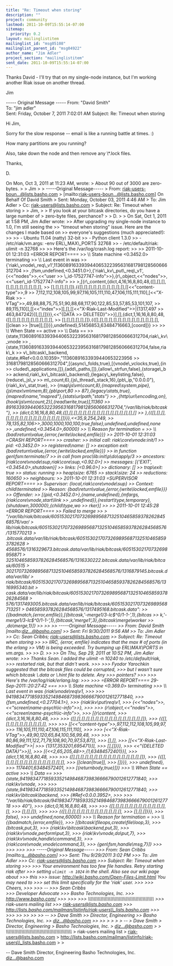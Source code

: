 ```yaml
---
title: "Re: Timeout when storing"
description: ""
project: community
lastmod: 2011-10-09T15:55:14-07:00
sitemap:
  priority: 0.2
layout: mailinglistitem
mailinglist_id: "msg05108"
mailinglist_parent_id: "msg04922"
author_name: "Jim Adler"
project_section: "mailinglistitem"
sent_date: 2011-10-09T15:55:14-07:00
---
```



Thanks David - I'll try that on my single-node instance, but I'm working 
another Riak issue on another thread. 


Jim 

----- Original Message -----
From: "David Smith"  
To: "jim adler"  
Sent: Friday, October 7, 2011 7:02:01 AM 
Subject: Re: Timeout when storing 

Hi Jim, 

Sorry for the slow response -- email is like a running battle at times. :) 

How many partitions are you running? 

Also, take down the node and then remove any \\*.lock files. 

Thanks, 

D. 

On Mon, Oct 3, 2011 at 11:23 AM,  wrote: 
&gt; About 90 out of 3000 are zero-bytes. 
&gt; 
&gt; Jim 
&gt; 
&gt; -----Original Message----- 
&gt; From: riak-users-boun...@lists.basho.com 
&gt; [mailto:riak-users-boun...@lists.basho.com] On Behalf Of David Smith 
&gt; Sent: Monday, October 03, 2011 4:46 AM 
&gt; To: Jim Adler 
&gt; Cc: riak-users@lists.basho.com 
&gt; Subject: Re: Timeout when storing 
&gt; 
&gt; Jim, 
&gt; 
&gt; If you look at your bitcask directories, do you have a large number of 
&gt; zero-byte files, perchance? 
&gt; 
&gt; D. 
&gt; 
&gt; On Sat, Oct 1, 2011 at 1:58 PM, Jim Adler  wrote: 
&gt;&gt; After upgrading my single-node instance to 1.0, I'm still seeing the 
&gt;&gt; "timeout when storing" issue. Here are the changes I made based on 
&gt;&gt; everyone's suggestions (much appreciated!): 
&gt;&gt; 
&gt;&gt; - Ubuntu 11.04 (natty) 32-bit 
&gt;&gt; - Python client 1.3.0 
&gt;&gt; - /etc/riak/vm.args: -env ERL\\_MAX\\_PORTS 32768 
&gt;&gt; - /etc/default/riak: ulimit -n 32768 
&gt;&gt; 
&gt;&gt; Here's the /var/log/crash.log report: 
&gt;&gt; 
&gt;&gt; 2011-10-01 12:31:03 =ERROR REPORT==== 
&gt;&gt; \\*\\* State machine &lt;0.3452.0&gt; terminating 
&gt;&gt; \\*\\* Last event in was 
&gt;&gt; {'riak\\_vnode\\_req\\_v1',1136089163393944065322395631681798128560666312704 
&gt;&gt; ,{fsm,undefined,&lt;0.3451.0&gt;},{'riak\\_kv\\_put\\_req\\_v1',{&lt;&lt;"nodes"&gt;&gt;,&lt;&lt;"user 
&gt;&gt; \\_id-17527747-info"&gt;&gt;},{r\\_object,&lt;&lt;"nodes"&gt;&gt;,&lt;&lt;"user\\_id-17527747-info"&gt; 
&gt;&gt; &gt;,[{r\\_content,{dict,4,16,16,8,80,48,{[],[],[],[],[],[],[],[],[],[],[], 
&gt;&gt; [],[],[],[],[]},{{[],[],[],[],[],[],[],[],[],[],[[&lt;&lt;"content-type"&gt;&gt;,9 
&gt;&gt; 7,112,112,108,105,99,97,116,105,111,110,47,106,115,111,110],[&lt;&lt;"X-Riak 
&gt;&gt; -VTag"&gt;&gt;,49,88,88,75,75,51,90,88,68,117,90,122,85,53,57,85,53,101,107, 
&gt;&gt; 89,115,110]],[[&lt;&lt;"index"&gt;&gt;]],[],[[&lt;&lt;"X-Riak-Last-Modified"&gt;&gt;|{1317,497 
&gt;&gt; 463,847242}]],[],[]}}},&lt;&lt;"{DATA 
&gt;&gt; DELETED}"&gt;&gt;}],[],{dict,1,16,16,8,80,48,{[],[],[],[],[],[],[],[],[],[], 
&gt;&gt; [],[],[],[],[],[]},{{[],[],[],[],[],[],[],[],[],[],[],[],[],[],[[clean 
&gt;&gt; |true]],[]}}},undefined},51456853,63484716663,[coord]}} 
&gt;&gt; 
&gt;&gt; \\*\\* When State == active 
&gt;&gt; \\*\\* Data == 
&gt;&gt; {state,1136089163393944065322395631681798128560666312704,riak\\_kv\\_vnode 
&gt;&gt; ,{state,1136089163393944065322395631681798128560666312704,false,riak\\_k 
&gt;&gt; v\\_bitcask\\_backend,{state,#Ref&lt;0.0.0.10359&gt;,"11360891633939440653223956 
&gt;&gt; 31681798128560666312704",[{async\\_folds,true},[{vnode\\_vclocks,true},{in 
&gt;&gt; cluded\\_applications,[]},{add\\_paths,[]},{allow\\_strfun,false},{storage\\_b 
&gt;&gt; ackend,riak\\_kv\\_bitcask\\_backend},{legacy\\_keylisting,false},{reduce\\_js\\_v 
&gt;&gt; m\\_count,6},{js\\_thread\\_stack,16},{pb\\_ip,"0.0.0.0"},{riak\\_kv\\_stat,true}, 
&gt;&gt; {map\\_js\\_vm\\_count,8},{mapred\\_system,pipe},{js\\_max\\_vm\\_mem,8},{pb\\_port,80 
&gt;&gt; 87},{legacy\\_stats,true},{mapred\\_name,"mapred"},{stats\\_urlpath,"stats"} 
&gt;&gt; ,{http\\_url\\_encoding,on},{hook\\_js\\_vm\\_count,2}],{read\\_write,true}],11360 
&gt;&gt; 89163393944065322395631681798128560666312704,"/var/lib/riak/bitcask"}, 
&gt;&gt; {dict,0,16,16,8,80,48,{[],[],[],[],[],[],[],[],[],[],[],[],[],[],[],[] 
&gt;&gt; },{{[],[],[],[],[],[],[],[],[],[],[],[],[],[],[],[]}}},&lt;&lt;35,9,254,249, 
&gt;&gt; 78,135,82,106&gt;&gt;,3000,1000,100,100,true,false},undefined,undefined,none 
&gt;&gt; ,undefined,&lt;0.3454.0&gt;,60000} 
&gt;&gt; \\*\\* Reason for termination = 
&gt;&gt; \\*\\* {bad\\_return\\_value,{error,{write\\_locked,emfile}}} 
&gt;&gt; 2011-10-01 12:31:03 =CRASH REPORT==== 
&gt;&gt; crasher: 
&gt;&gt; initial call: riak\\_core\\_vnode:init/1 
&gt;&gt; pid: &lt;0.3452.0&gt; 
&gt;&gt; registered\\_name: [] 
&gt;&gt; exception exit: {bad\\_return\\_value,{error,{write\\_locked,emfile}}} 
&gt;&gt; in function gen\\_fsm:terminate/7 
&gt;&gt; in call from proc\\_lib:init\\_p\\_do\\_apply/3 
&gt;&gt; ancestors: [riak\\_core\\_vnode\\_sup,riak\\_core\\_sup,&lt;0.92.0&gt;] 
&gt;&gt; messages: [{'EXIT',&lt;0.3454.0&gt;,shutdown}] 
&gt;&gt; links: [&lt;0.96.0&gt;] 
&gt;&gt; dictionary: [] 
&gt;&gt; trap\\_exit: true 
&gt;&gt; status: running 
&gt;&gt; heap\\_size: 6765 
&gt;&gt; stack\\_size: 24 
&gt;&gt; reductions: 160650 
&gt;&gt; neighbours: 
&gt;&gt; 2011-10-01 12:31:03 =SUPERVISOR REPORT==== 
&gt;&gt; Supervisor: {local,riak\\_core\\_vnode\\_sup} 
&gt;&gt; Context: child\\_terminated 
&gt;&gt; Reason: {bad\\_return\\_value,{error,{write\\_locked,emfile}}} 
&gt;&gt; Offender: 
&gt;&gt; [{pid,&lt;0.3452.0&gt;},{name,undefined},{mfargs,{riak\\_core\\_vnode,start\\_link 
&gt;&gt; ,undefined}},{restart\\_type,temporary},{shutdown,300000},{child\\_type,wo 
&gt;&gt; rker}] 
&gt;&gt; 
&gt;&gt; 2011-10-01 12:45:28 =ERROR REPORT==== 
&gt;&gt; Failed to merge 
&gt;&gt; 
&gt; "/var/lib/riak/bitcask/605153021707326989568713251046585937826284568576/var/ 
&gt; lib/riak/bitcask/605153021707326989568713251046585937826284568576/1315770213 
&gt; .bitcask.data/var/lib/riak/bitcask/60515302170732698956871325104658593782628 
&gt; 4568576/1316329673.bitcask.data/var/lib/riak/bitcask/60515302170732698956871 
&gt; 3251046585937826284568576/1316330222.bitcask.data/var/lib/riak/bitcask/60515 
&gt; 3021707326989568713251046585937826284568576/1316879145.bitcask.data/var/lib/ 
&gt; riak/bitcask/605153021707326989568713251046585937826284568576/1316995340.bit 
&gt; cask.data/var/lib/riak/bitcask/605153021707326989568713251046585937826284568 
&gt; 576/1317493005.bitcask.data/var/lib/riak/bitcask/605153021707326989568713251 
&gt; 046585937826284568576/1317495168.bitcask.data": 
&gt;&gt; {{badmatch,{error,emfile}},[{bitcask,'-merge1/3-lc$^0/1-1-',1},{bitcas 
&gt;&gt; k,'-merge1/3-lc$^0/1-1-',1},{bitcask,'merge1',3},{bitcask\\_merge\\_worker 
&gt;&gt; ,do\\_merge,1}]} 
&gt;&gt; 
&gt;&gt; 
&gt;&gt; -----Original Message----- 
&gt;&gt; From: David Smith [mailto:diz...@basho.com] 
&gt;&gt; Sent: Fri 9/30/2011 9:56 AM 
&gt;&gt; To: Jim Adler 
&gt;&gt; Cc: Sean Cribbs; riak-users@lists.basho.com 
&gt;&gt; Subject: Re: Timeout when storing 
&gt;&gt; 
&gt;&gt; IIRC, {error, emfile} indicates that the max # of ports (in the erlang 
&gt;&gt; VM) is being exceeded. Try bumping up ERL\\_MAX\\_PORTS in vm.args. 
&gt;&gt; 
&gt;&gt; D. 
&gt;&gt; 
&gt;&gt; On Thu, Sep 29, 2011 at 10:52 PM, Jim Adler  wrote: 
&gt;&gt;&gt; Thanks Sean. I added the ulimit -n 10240 to /etc/default/riak, 
&gt;&gt;&gt; restarted riak, but that didn't work. 
&gt;&gt;&gt; 
&gt;&gt;&gt; Fyodor Yarochkin suggested that the bitcask files could be corrupted, 
&gt;&gt;&gt; but I wasn't sure which bitcask \\*.data or \\*.hint file to delete. Any 
&gt;&gt;&gt; pointers? 
&gt;&gt;&gt; 
&gt;&gt;&gt; Here's the /var/log/riak/erlang.log: 
&gt;&gt;&gt; 
&gt;&gt;&gt; =ERROR REPORT==== 29-Sep-2011::20:27:42 === 
&gt;&gt;&gt; \\*\\* State machine &lt;0.369.0&gt; terminating 
&gt;&gt;&gt; \\*\\* Last event in was {riak\\_vnode\\_req\\_v1, 
&gt;&gt;&gt; 
&gt;&gt;&gt; 941983477185933521498468739836666790012612771840, 
&gt;&gt;&gt; {fsm,undefined,&lt;0.27704.1&gt;}, 
&gt;&gt;&gt; {riak\\_kv\\_put\\_req\\_v1, 
&gt;&gt;&gt; {&lt;&lt;"nodes"&gt;&gt;,&lt;&lt;"screen\\_name-psych\\_ic-info"&gt;&gt;}, 
&gt;&gt;&gt; 
&gt;&gt;&gt; {r\\_object,&lt;&lt;"nodes"&gt;&gt;,&lt;&lt;"screen\\_name-psych\\_ic-info"&gt;&gt;, 
&gt;&gt;&gt; [{r\\_content, 
&gt;&gt;&gt; {dict,3,16,16,8,80,48, 
&gt;&gt;&gt; 
&gt;&gt;&gt; {[],[],[],[],[],[],[],[],[],[],[],[],[],[],[],[]}, 
&gt;&gt;&gt; {{[],[],[],[],[],[],[],[],[],[], 
&gt;&gt;&gt; 
&gt;&gt;&gt; [[&lt;&lt;"content-type"&gt;&gt;,97,112,112,108,105,99,97, 
&gt;&gt;&gt; 116,105,111,110,47,106,115,111,110], 
&gt;&gt;&gt; 
&gt;&gt;&gt; [&lt;&lt;"X-Riak-VTag"&gt;&gt;,49,90,120,65,84,100,56,99,48, 
&gt;&gt;&gt; 
&gt;&gt;&gt; 80,86,99,111,122,71,79,108,90,70,97,53,87]], 
&gt;&gt;&gt; [],[], 
&gt;&gt;&gt; [[&lt;&lt;"X-Riak-Last-Modified"&gt;&gt;| 
&gt;&gt;&gt; {1317,353201,695471}]], 
&gt;&gt;&gt; [],[]}}}, 
&gt;&gt;&gt; &lt;&lt;"{DELETED DATA}"&gt;&gt;}], 
&gt;&gt;&gt; [{&lt;&lt;2,65,205,48&gt;&gt;,{1,63484572401}}], 
&gt;&gt;&gt; {dict,1,16,16,8,80,48, 
&gt;&gt;&gt; 
&gt;&gt;&gt; {[],[],[],[],[],[],[],[],[],[],[],[],[],[],[],[]}, 
&gt;&gt;&gt; {{[],[],[],[],[],[],[],[],[],[],[],[],[],[], 
&gt;&gt;&gt; [[clean|true]], 
&gt;&gt;&gt; []}}}, 
&gt;&gt;&gt; undefined}, 
&gt;&gt;&gt; 1174401,63484572401, 
&gt;&gt;&gt; [{returnbody,true}]}} 
&gt;&gt;&gt; \\*\\* When State == active 
&gt;&gt;&gt; \\*\\* Data == 
&gt;&gt;&gt; {state,941983477185933521498468739836666790012612771840, 
&gt;&gt;&gt; riak\\_kv\\_vnode, 
&gt;&gt;&gt; 
&gt;&gt;&gt; {state,941983477185933521498468739836666790012612771840, 
&gt;&gt;&gt; riak\\_kv\\_bitcask\\_backend, 
&gt;&gt;&gt; {#Ref&lt;0.0.0.3952&gt;, 
&gt;&gt;&gt; 
&gt;&gt;&gt; "/var/lib/riak/bitcask/9419834771859335214984687398366667900126127718 
&gt;&gt;&gt; 40"}, 
&gt;&gt;&gt; {dict,0,16,16,8,80,48, 
&gt;&gt;&gt; 
&gt;&gt;&gt; {[],[],[],[],[],[],[],[],[],[],[],[],[], 
&gt;&gt;&gt; [],[],[]}, 
&gt;&gt;&gt; 
&gt;&gt;&gt; {{[],[],[],[],[],[],[],[],[],[],[],[],[], 
&gt;&gt;&gt; [],[],[]}}}, 
&gt;&gt;&gt; false}, 
&gt;&gt;&gt; undefined,none,60000} 
&gt;&gt;&gt; \\*\\* Reason for termination = 
&gt;&gt;&gt; \\*\\* {{badmatch,{error,emfile}}, 
&gt;&gt;&gt; [{bitcask\\_fileops,create\\_file\\_loop,3}, 
&gt;&gt;&gt; {bitcask,put,3}, 
&gt;&gt;&gt; {riak\\_kv\\_bitcask\\_backend,put,3}, 
&gt;&gt;&gt; {riak\\_kv\\_vnode,perform\\_put,3}, 
&gt;&gt;&gt; {riak\\_kv\\_vnode,do\\_put,7}, 
&gt;&gt;&gt; {riak\\_kv\\_vnode,handle\\_command,3}, 
&gt;&gt;&gt; {riak\\_core\\_vnode,vnode\\_command,3}, 
&gt;&gt;&gt; {gen\\_fsm,handle\\_msg,7}]} 
&gt;&gt;&gt; 
&gt;&gt;&gt; 
&gt;&gt;&gt; 
&gt;&gt;&gt; -----Original Message----- 
&gt;&gt;&gt; From: Sean Cribbs [mailto:s...@basho.com] 
&gt;&gt;&gt; Sent: Thu 9/29/2011 3:02 PM 
&gt;&gt;&gt; To: Jim Adler 
&gt;&gt;&gt; Cc: riak-users@lists.basho.com 
&gt;&gt;&gt; Subject: Re: Timeout when storing 
&gt;&gt;&gt; 
&gt;&gt;&gt; Your environment has too few file handles. Retry starting riak after 
&gt;&gt;&gt; setting `ulimit -n 1024` in the shell. Also see our wiki page about 
&gt;&gt;&gt; this 
&gt;&gt;&gt; issue: http://wiki.basho.com/Open-Files-Limit.html You may need to 
&gt;&gt;&gt; set this limit specifically for the 'riak' user. 
&gt;&gt;&gt; 
&gt;&gt;&gt; Cheers, 
&gt;&gt;&gt; 
&gt;&gt;&gt; -- 
&gt;&gt;&gt; Sean Cribbs  
&gt;&gt;&gt; Developer Advocate 
&gt;&gt;&gt; Basho Technologies, Inc. 
&gt;&gt;&gt; http://www.basho.com/ 
&gt;&gt;&gt; 
&gt;&gt;&gt; 
&gt;&gt;&gt; \\_\\_\\_\\_\\_\\_\\_\\_\\_\\_\\_\\_\\_\\_\\_\\_\\_\\_\\_\\_\\_\\_\\_\\_\\_\\_\\_\\_\\_\\_\\_\\_\\_\\_\\_\\_\\_\\_\\_\\_\\_\\_\\_\\_\\_\\_\\_ 
&gt;&gt;&gt; riak-users mailing list 
&gt;&gt;&gt; riak-users@lists.basho.com 
&gt;&gt;&gt; http://lists.basho.com/mailman/listinfo/riak-users\\_lists.basho.com 
&gt;&gt;&gt; 
&gt;&gt;&gt; 
&gt;&gt; 
&gt;&gt; 
&gt;&gt; 
&gt;&gt; -- 
&gt;&gt; Dave Smith 
&gt;&gt; Director, Engineering 
&gt;&gt; Basho Technologies, Inc. 
&gt;&gt; diz...@basho.com 
&gt;&gt; 
&gt;&gt; 
&gt; 
&gt; 
&gt; 
&gt; -- 
&gt; Dave Smith 
&gt; Director, Engineering 
&gt; Basho Technologies, Inc. 
&gt; diz...@basho.com 
&gt; 
&gt; \\_\\_\\_\\_\\_\\_\\_\\_\\_\\_\\_\\_\\_\\_\\_\\_\\_\\_\\_\\_\\_\\_\\_\\_\\_\\_\\_\\_\\_\\_\\_\\_\\_\\_\\_\\_\\_\\_\\_\\_\\_\\_\\_\\_\\_\\_\\_ 
&gt; riak-users mailing list 
&gt; riak-users@lists.basho.com 
&gt; http://lists.basho.com/mailman/listinfo/riak-users\\_lists.basho.com 
&gt; 
&gt; 

-- 
Dave Smith 
Director, Engineering 
Basho Technologies, Inc. 
diz...@basho.com 

